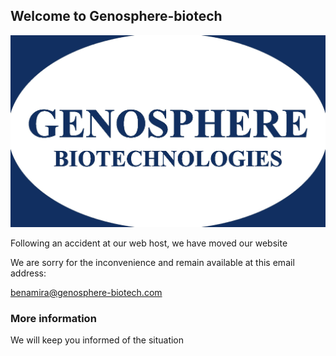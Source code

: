 ## Welcome to Genosphere-biotech

![Logo](./logo.jpg)


Following an accident at our web host, we have moved our website

We are sorry for the inconvenience and remain available at this email address:

[benamira@genosphere-biotech.com](mailto:benamira@genosphere-biotech.com)

### More information


We will keep you informed of the situation



